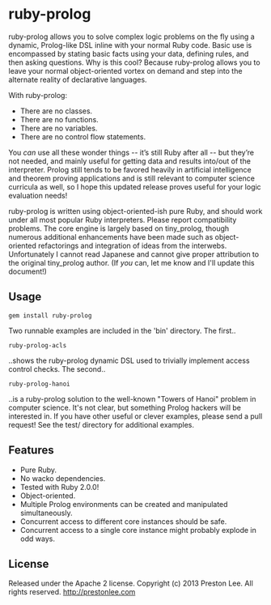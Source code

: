 ruby-prolog
====

ruby-prolog allows you to solve complex logic problems on the fly using a dynamic, Prolog-like DSL inline with your normal Ruby code. Basic use is encompassed by stating basic facts using your data, defining rules, and then asking questions. Why is this cool? Because ruby-prolog allows you to leave your normal object-oriented vortex on demand and step into the alternate reality of declarative languages.

With ruby-prolog:

* There are no classes.
* There are no functions.
* There are no variables.
* There are no control flow statements.

You *can* use all these wonder things -- it’s still Ruby after all -- but they’re not needed, and mainly useful for getting data and results into/out of the interpreter. Prolog still tends to be favored heavily in artificial intelligence and theorem proving applications and is still relevant to computer science curricula as well, so I hope this updated release proves useful for your logic evaluation needs!

ruby-prolog is written using object-oriented-ish pure Ruby, and should work under all most popular Ruby interpreters. Please report compatibility problems. The core engine is largely based on tiny_prolog, though numerous additional enhancements have been made such as object-oriented refactorings and integration of ideas from the interwebs. Unfortunately I cannot read Japanese and cannot give proper attribution to the original tiny_prolog author. (If *you* can, let me know and I'll update this document!)


Usage
----

    gem install ruby-prolog

Two runnable examples are included in the 'bin' directory. The first..

    ruby-prolog-acls

..shows the ruby-prolog dynamic DSL used to trivially implement access control checks. The second..


    ruby-prolog-hanoi

..is a ruby-prolog solution to the well-known "Towers of Hanoi" problem in computer science. It's not clear, but something Prolog hackers will be interested in. If you have other useful or clever examples, please send a pull request! See the test/ directory for additional examples.

Features
----

* Pure Ruby.
* No wacko dependencies.
* Tested with Ruby 2.0.0! 
* Object-oriented.
* Multiple Prolog environments can be created and manipulated simultaneously.
* Concurrent access to different core instances should be safe.
* Concurrent access to a single core instance might probably explode in odd ways.



License
----

Released under the Apache 2 license. Copyright (c) 2013 Preston Lee. All rights reserved. http://prestonlee.com
